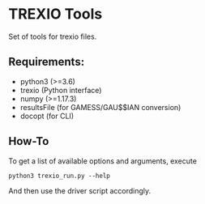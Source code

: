 # TREXIO Tools

Set of tools for trexio files.

## Requirements:

- python3 (>=3.6)
- trexio (Python interface)
- numpy (>=1.17.3)
- resultsFile (for GAMESS/GAU$$IAN conversion)
- docopt (for CLI)

## How-To

To get a list of available options and arguments, execute

`python3 trexio_run.py --help`

And then use the driver script accordingly.

